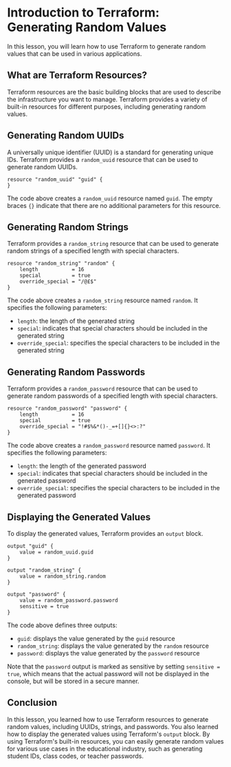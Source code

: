 # Introduction to Terraform: Generating Random Values

In this lesson, you will learn how to use Terraform to generate random values that can be used in various applications.

## What are Terraform Resources?

Terraform resources are the basic building blocks that are used to describe the infrastructure you want to manage. Terraform provides a variety of built-in resources for different purposes, including generating random values.

## Generating Random UUIDs

A universally unique identifier (UUID) is a standard for generating unique IDs. Terraform provides a `random_uuid` resource that can be used to generate random UUIDs.

```hcl
resource "random_uuid" "guid" {
}
```

The code above creates a `random_uuid` resource named `guid`. The empty braces `{}` indicate that there are no additional parameters for this resource.

## Generating Random Strings

Terraform provides a `random_string` resource that can be used to generate random strings of a specified length with special characters.

```hcl
resource "random_string" "random" {
    length           = 16
    special          = true
    override_special = "/@£$"
}
```

The code above creates a `random_string` resource named `random`. It specifies the following parameters:

* `length`: the length of the generated string
* `special`: indicates that special characters should be included in the generated string
* `override_special`: specifies the special characters to be included in the generated string

## Generating Random Passwords

Terraform provides a `random_password` resource that can be used to generate random passwords of a specified length with special characters.

```hcl
resource "random_password" "password" {
    length           = 16
    special          = true
    override_special = "!#$%&*()-_=+[]{}<>:?"
}
```

The code above creates a `random_password` resource named `password`. It specifies the following parameters:

* `length`: the length of the generated password
* `special`: indicates that special characters should be included in the generated password
* `override_special`: specifies the special characters to be included in the generated password

## Displaying the Generated Values

To display the generated values, Terraform provides an `output` block.

```hcl
output "guid" {
    value = random_uuid.guid
}

output "random_string" {
    value = random_string.random
}

output "password" {
    value = random_password.password
    sensitive = true
}
```

The code above defines three outputs:

* `guid`: displays the value generated by the `guid` resource
* `random_string`: displays the value generated by the `random` resource
* `password`: displays the value generated by the `password` resource

Note that the `password` output is marked as sensitive by setting `sensitive = true`, which means that the actual password will not be displayed in the console, but will be stored in a secure manner.

## Conclusion

In this lesson, you learned how to use Terraform resources to generate random values, including UUIDs, strings, and passwords. You also learned how to display the generated values using Terraform's `output` block. By using Terraform's built-in resources, you can easily generate random values for various use cases in the educational industry, such as generating student IDs, class codes, or teacher passwords.

[//]: # (End of file drills/1-random-stuff-and-output/README.md)